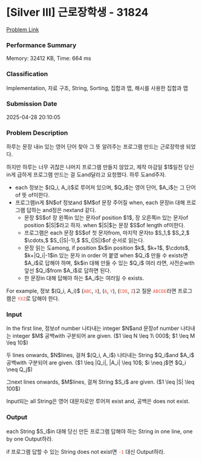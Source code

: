 <!-- Official English translation (US) — human-reviewed -->
<!-- Original: README.md -->
<!-- Translation generated: 2025-10-26 16:46:49 UTC -->

# [Silver III] 근로장학생 - 31824 

[Problem Link](https://www.acmicpc.net/problem/31824) 

### Performance Summary

Memory: 32412 KB, Time: 664 ms

### Classification

Implementation, 자료 구조, String, Sorting, 집합과 맵, 해시를 사용한 집합과 맵

### Submission Date

2025-04-28 20:10:05

### Problem Description

<p>하루는 문장 내in 있는 영어 단어 찾아 그 뜻 알려주는 프로그램 만드는 근로장학생 되었다.</p>

<p>하지만 하루는 너무 귀찮은 나머지 프로그램 만들지 않았고, 제작 마감일 $1$일전 당신in게 급하게 프로그램 만드는 걸 도and달라고 요청했다. 하루 도and주자.</p>

<ul>
	<li>each 정보는 $(Q_i, A_i)$로 루어져 있으며, $Q_i$는 영어 단어, $A_i$는 그 단어of 뜻 of미한다.</li>
	<li>프로그램in게 $N$of 정보and $M$of 문장 주어질 when, each 문장in 대해 프로그램 답하는 and정은 nextand 같다.
	<ul>
		<li>문장 $S$of 장 왼쪽in 있는 문자of position $1$, 장 오른쪽in 있는 문자of position $|S|$라고 하자. when $|S|$는 문장 $S$of length of미한다.</li>
		<li>프로그램은 each 문장 $S$of 첫  문자from, 마지막 문자to $S_1,$ $S_2,$ $\cdots,$ $S_{|S|-1},$ $S_{|S|}$of 순서로 읽는다.</li>
		<li>문장 읽는 도among, if position $k$in position $k$, $k+1$, $\cdots$, $k+|Q_i|-1$in 있는 문자 in order 어 붙였 when $Q_i$ 만들 수 exists면 $A_i$로 답해야 하며, $k$in 대해 만들 수 있는 $Q_i$ 여러 라면, 사전순with 앞선 $Q_i$from $A_i$로 답하면 된다.</li>
		<li>한 문장in 대해 답해야 하는 $A_i$는 여러일 수 exists.</li>
	</ul>
	</li>
</ul>

<p>For example, 정보 $(Q_i, A_i)$ (<span style="color:#e74c3c;"><code>ABC</code></span>, <span style="color:#e74c3c;"><code>X</code></span>), (<span style="color:#e74c3c;"><code>A</code></span>, <span style="color:#e74c3c;"><code>Y</code></span>), (<span style="color:#e74c3c;"><code>CDE</code></span>, <span style="color:#e74c3c;"><code>Z</code></span>)고 질문 <code><span style="color:#e74c3c;">ABCDE</span></code>라면 프로그램은 <span style="color:#e74c3c;"><code>YXZ</code></span>로 답해야 한다.</p>

### Input 

 <p>In the first line, 정보of number 나타내는 integer $N$and 문장of number 나타내는 integer $M$ 공백with 구분되어 are given. ($1 \leq N \leq 1\ 000$; $1 \leq M \leq 10$)</p>

<p>두  lines onwards, $N$lines, 걸쳐 $(Q_i, A_i$) 나타내는 String $Q_i$and $A_i$ 공백with 구분되어 are given. ($1 \leq |Q_i|, |A_i| \leq 10$; $i \neq j$면 $Q_i \neq Q_j$)</p>

<p>그next lines onwards, $M$lines, 걸쳐 String $S_i$ are given. ($1 \leq |S| \leq 100$)</p>

<p>Input되는 all String은 영어 대문자로만 루어져 exist and, 공백은 does not exist.</p>

### Output 

 <p>each String $S_i$in 대해 당신 만든 프로그램 답해야 하는 String in one line, one by one Output하라.</p>

<p>if 프로그램 답할 수 있는 String does not exist면 <span style="color:#e74c3c;"><code>-1</code></span> 대신 Output하라.</p>

